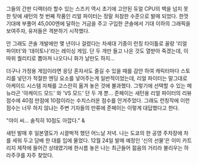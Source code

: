 그들의 간판 디렉터라 할수 있는 스즈키 역시 초기에 고안된 듀얼 CPU의 벽을 넘지 못한 탓에 새턴의 첫 번째 작품인 리얼 파이터는 정말 처참한 수준으로 발매 되었다. 
한껏 기대에 부풀어 45,000엔에 달하는 거금을 주고 구입한 콘솔에서 기대 이하의 그래픽을 보여주자, 유저들은 격분하기 시작했다. 

안 그래도 콘솔 개발에만 몇 년이나 걸렸다는 차세대 기종이 런칭 타이틀로 꼴랑 '리얼 파이터'와 '데이토나'라는 레이싱 게임. 단 두 개만 들고 나온 것도 열받아 죽겠는데, 이따위 퀄리티로 뽑아져 나오다니 화가 날만도 하지... 

더구나 가정용 게임이라면 응당 혼자서도 즐길 수 있을 때를 감안 하여 캐릭터마다 스토리를 넣던가 적절한 엔딩 요소를 넣어주는게 일반적이었는데, 리얼 파이터는 말그대로 아케이드 시스템 자체를 고스란히 옮겨 놓은 것에 불과했다. 
그렇기에 선택할 수 있는 메뉴라곤 '아케이드 모드' 와 'VS 모드' 단 두 개 뿐... 
준페이는 새턴용 리얼 파이터의 리뷰 점수에 40점 만점에 10점이라는 수치스러운 점수를 안겨주었다. 
그래도 런칭작에 이런 점수는 너무 하지 않냐는 주변 기자들의 만류에 준페이는 이렇게 대답했다고 한다. 

"야이 씨... 솔직히 10점도 아깝다." 
& 

새턴 발매 후 일본열도가 시끌벅적 했던 어느날 저녁. 
나는 도쿄의 한 공영 주차장에 차를 세워 두고 담배 한 대를 입에 물었다. 
12월 24일 발매 예정인 '신의 선물'은 이미 카트리지 제작에 들어간 상태였기에 한시름 놓은 나는 최근들어 젊음의 거리라 불리우는 하라주쿠를 자주 찾았다. 